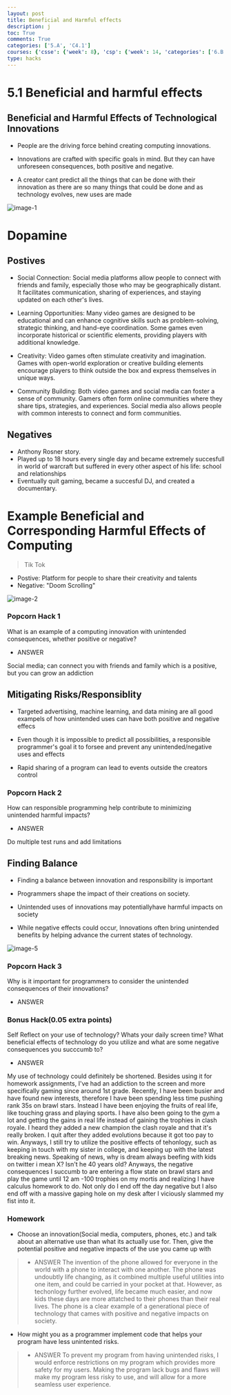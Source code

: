 ```yaml
---
layout: post
title: Beneficial and Harmful effects
description: j
toc: True
comments: True
categories: ['5.A', 'C4.1']
courses: {'csse': {'week': 8}, 'csp': {'week': 14, 'categories': ['6.B']}, 'csa': {'week': 9}}
type: hacks
---
```


# 5.1 Beneficial and harmful effects 

## Beneficial and Harmful Effects of Technological Innovations

- People are the driving force behind creating computing innovations.

- Innovations are crafted with specific goals in mind. But they can have unforeseen consequences, both positive and negative.

- A creator cant predict all the things that can be done with their innovation as there are so many things that could be done and as technology evolves, new uses are made

<img src="https://i.ibb.co/rt82dN1/image-1.png" alt="image-1">

# Dopamine

## Postives
- Social Connection: Social media platforms allow people to connect with friends and family, especially those who may be geographically distant. It facilitates communication, sharing of experiences, and staying updated on each other's lives.

- Learning Opportunities: Many video games are designed to be educational and can enhance cognitive skills such as problem-solving, strategic thinking, and hand-eye coordination. Some games even incorporate historical or scientific elements, providing players with additional knowledge.

- Creativity: Video games often stimulate creativity and imagination. Games with open-world exploration or creative building elements encourage players to think outside the box and express themselves in unique ways.

- Community Building: Both video games and social media can foster a sense of community. Gamers often form online communities where they share tips, strategies, and experiences. Social media also allows people with common interests to connect and form communities.

## Negatives

- Anthony Rosner story.
- Played up to 18 hours every single day and became extremely succesfull in world of warcraft but suffered in every other aspect of his life: school and relationships
- Eventually quit gaming, became a succesful DJ, and created a documentary.


# Example Beneficial and Corresponding Harmful Effects of Computing

> Tik Tok
- Postive: Platform for people to share their creativity and talents
- Negative: "Doom Scrolling"


<img src="https://i.ibb.co/7ysbjqD/image-2.png" alt="image-2">

### Popcorn Hack 1

What is an example of a computing innovation with unintended consequences, whether positive or negative?

- ANSWER

Social media; can connect you with friends and family which is a positive, but you can grow an addiction



## Mitigating Risks/Responsiblity

- Targeted advertising, machine learning, and data mining are all good exampels of how unintended uses can have both positive and negative effecs

- Even though it is impossible to predict all possibilities, a responsible programmer's goal it to forsee and prevent any unintended/negative uses and effects

- Rapid sharing of a program can lead to events outside the creators control



### Popcorn Hack 2

How can responsible programming help contribute to minimizing unintended harmful impacts?

- ANSWER

Do multiple test runs and add limitations 


## Finding Balance

- Finding a balance between innovation and responsibility is important

- Programmers shape the impact of their creations on society.

- Unintended uses of innovations may potentiallyhave harmful impacts on society

- While negative effects could occur, Innovations often bring unintended benefits by helping advance the current states of technology.

<img src="https://i.ibb.co/sRXLQp4/image-5.png" alt="image-5">


### Popcorn Hack 3
Why is it important for programmers to consider the unintended consequences of their innovations? 
- ANSWER


### Bonus Hack(0.05 extra points)
Self Reflect on your use of technology? Whats your daily screen time? What beneficial effects of technology do you utilize and what are some negative consequences you succcumb to?
- ANSWER

My use of technology could definitely be shortened. Besides using it for homework assignments, I've had an addiction to the screen and more specifically gaming since around 1st grade. Recently, I have been busier and have found new interests, therefore I have been spending less time pushing rank 35s on brawl stars. Instead I have been enjoying the fruits of real life, like touching grass and playing sports. I have also been going to the gym a lot and getting the gains in real life instead of gaining the trophies in clash royale. I heard they added a new champion the clash royale and that it's really broken. I quit after they added evolutions because it got too pay to win. Anyways, I still try to utilize the positive effects of tehonlogy, such as keeping in touch with my sister in college, and keeping up with the latest breaking news. Speaking of news, why is dream always beefing with kids on twitter i mean X? Isn't he 40 years old? Anyways, the negative consequences I succumb to are entering a flow state on brawl stars and play the game until 12 am -100 trophies on my mortis and realizing I have calculus homework to do. Not only do I end off the day negative but I also end off with a massive gaping hole on my desk after I viciously slammed my fist into it. 

### Homework
- Choose an innovation(Social media, computers, phones, etc.) and talk about an alternative use than what its actually use for. Then, give the potential positive and negative impacts of the use you came up with

> - ANSWER  The invention of the phone allowed for everyone in the world with a phone to interact with one another. The phone was undoubtly life changing, as it combined multiple useful utilities into one item, and could be carried in your pocket at that. However, as techonlogy further evolved, life became much easier, and now kids these days are more attatched to their phones than their real lives. The phone is a clear example of a generational piece of technology that cames with positive and negative impacts on society. 

- How might you as a programmer implement code that helps your program have less unintented risks.

> - ANSWER To prevent my program from having unintended risks, I would enforce restrictions on my program which provides more safety for my users. Making the program lack bugs and flaws will make my program less risky to use, and will allow for a more seamless user experience. 


